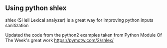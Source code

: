 ## Using python shlex 

shlex (SHell Lexical analyzer) is a great way for improving python inputs sanitization 

Updated the code from the python2 examples taken from Python Module Of The Week's great work
https://pymotw.com/2/shlex/
